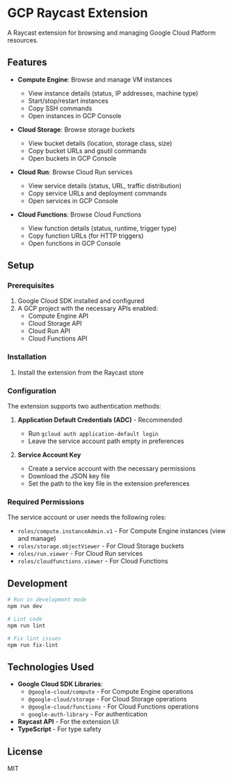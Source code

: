 # GCP Raycast Extension

A Raycast extension for browsing and managing Google Cloud Platform resources.

## Features

- **Compute Engine**: Browse and manage VM instances
  - View instance details (status, IP addresses, machine type)
  - Start/stop/restart instances
  - Copy SSH commands
  - Open instances in GCP Console

- **Cloud Storage**: Browse storage buckets
  - View bucket details (location, storage class, size)
  - Copy bucket URLs and gsutil commands
  - Open buckets in GCP Console

- **Cloud Run**: Browse Cloud Run services
  - View service details (status, URL, traffic distribution)
  - Copy service URLs and deployment commands
  - Open services in GCP Console

- **Cloud Functions**: Browse Cloud Functions
  - View function details (status, runtime, trigger type)
  - Copy function URLs (for HTTP triggers)
  - Open functions in GCP Console

## Setup

### Prerequisites

1. Google Cloud SDK installed and configured
2. A GCP project with the necessary APIs enabled:
   - Compute Engine API
   - Cloud Storage API
   - Cloud Run API
   - Cloud Functions API

### Installation

1. Install the extension from the Raycast store

### Configuration

The extension supports two authentication methods:

1. **Application Default Credentials (ADC)** - Recommended
   - Run `gcloud auth application-default login`
   - Leave the service account path empty in preferences

2. **Service Account Key**
   - Create a service account with the necessary permissions
   - Download the JSON key file
   - Set the path to the key file in the extension preferences

### Required Permissions

The service account or user needs the following roles:
- `roles/compute.instanceAdmin.v1` - For Compute Engine instances (view and manage)
- `roles/storage.objectViewer` - For Cloud Storage buckets
- `roles/run.viewer` - For Cloud Run services
- `roles/cloudfunctions.viewer` - For Cloud Functions

## Development

```bash
# Run in development mode
npm run dev

# Lint code
npm run lint

# Fix lint issues
npm run fix-lint
```

## Technologies Used

- **Google Cloud SDK Libraries**:
  - `@google-cloud/compute` - For Compute Engine operations
  - `@google-cloud/storage` - For Cloud Storage operations
  - `@google-cloud/functions` - For Cloud Functions operations
  - `google-auth-library` - For authentication
- **Raycast API** - For the extension UI
- **TypeScript** - For type safety

## License

MIT
